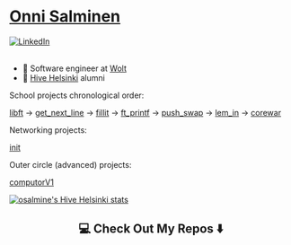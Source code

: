 <h1> <a href="https://osalmine.github.io/cv/">Onni Salminen</a></h1>
<a href="https://www.linkedin.com/in/onni-salminen/" target="_blank"><img src="https://img.shields.io/badge/LinkedIn-%230077B5.svg?&style=flat-square&logo=linkedin&logoColor=white" alt="LinkedIn"></a>
<br />
<br />

- 🚀 Software engineer at <a href="https://wolt.com/">Wolt</a>
- 🌱 <a href="https://www.hive.fi/en/">Hive Helsinki</a> alumni

School projects chronological order:

[libft](https://github.com/osalmine/libft) -> [get_next_line](https://github.com/osalmine/get_next_line) -> [fillit](https://github.com/osalmine/fillit) -> [ft_printf](https://github.com/osalmine/ft_printf) -> [push_swap](https://github.com/osalmine/push_swap) -> [lem_in](https://github.com/osalmine/lem_in) -> [corewar](https://github.com/csphilli/Corewar)

Networking projects:

[init](https://github.com/osalmine/init)

Outer circle (advanced) projects:

[computorV1](https://github.com/osalmine/computorV1)

[![osalmine's Hive Helsinki stats](https://badge42.vercel.app/api/v2/cl2gijtz7003009mofz5pnp5t/stats?cursusId=1&coalitionId=56)](https://github.com/JaeSeoKim/badge42)

<h2  align="center">💻 Check Out My Repos ⬇️ </h2>
